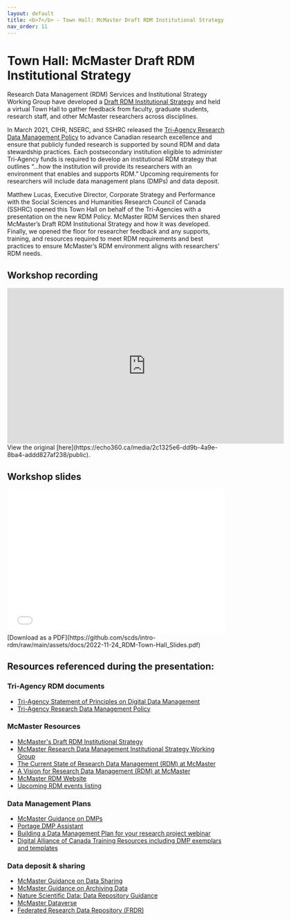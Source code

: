 ```yaml
---
layout: default
title: <b>7</b> - Town Hall: McMaster Draft RDM Institutional Strategy
nav_order: 11
---
```


# Town Hall: McMaster Draft RDM Institutional Strategy

Research Data Management (RDM) Services and Institutional Strategy Working Group have developed a [Draft RDM Institutional Strategy](https://rdm.mcmaster.ca/rdm-strategy) and held a virtual Town Hall to gather feedback from faculty, graduate students, research staff, and other McMaster researchers across disciplines.

In March 2021, CIHR, NSERC, and SSHRC released the [Tri-Agency Research Data Management Policy](https://www.science.gc.ca/eic/site/063.nsf/eng/h_97610.html) to advance Canadian research excellence and ensure that publicly funded research is supported by sound RDM and data stewardship practices. Each postsecondary institution eligible to administer Tri-Agency funds is required to develop an institutional RDM strategy that outlines “…how the institution will provide its researchers with an environment that enables and supports RDM.” Upcoming requirements for researchers will include data management plans (DMPs) and data deposit.

Matthew Lucas, Executive Director, Corporate Strategy and Performance with the Social Sciences and Humanities Research Council of Canada (SSHRC) opened this Town Hall on behalf of the Tri-Agencies with a presentation on the new RDM Policy. McMaster RDM Services then shared McMaster’s Draft RDM Institutional Strategy and how it was developed. Finally, we opened the floor for researcher feedback and any supports, training, and resources required to meet RDM requirements and best practices to ensure McMaster’s RDM environment aligns with researchers’ RDM needs.


## Workshop recording

<iframe height="360" width="640" allowfullscreen frameborder=0 src="https://echo360.ca/media/2c1325e6-dd9b-4a9e-8ba4-addd827af238/public"></iframe>
View the original [here](https://echo360.ca/media/2c1325e6-dd9b-4a9e-8ba4-addd827af238/public).


## Workshop slides

<div style="position:relative;padding-top:66.25%;">
<iframe src="//docs.google.com/viewer?url=https://github.com/scds/intro-rdm/raw/main/assets/docs/2022-11-24_RDM-Town-Hall_Slides.pdf?dl=0&hl=en_US&embedded=true" class="gde-frame" style="position:absolute;top:0;left:0;width:100%;height:100%;border:none;" scrolling="no"></iframe>
</div>
[Download as a PDF](https://github.com/scds/intro-rdm/raw/main/assets/docs/2022-11-24_RDM-Town-Hall_Slides.pdf)
<br>


## Resources referenced during the presentation:

### Tri-Agency RDM documents
* [Tri-Agency Statement of Principles on Digital Data Management](https://www.science.gc.ca/eic/site/063.nsf/eng/h_83F7624E.html?OpenDocument)
* [Tri-Agency Research Data Management Policy](https://www.science.gc.ca/eic/site/063.nsf/eng/h_97610.html)

### McMaster Resources
* [McMaster's Draft RDM Institutional Strategy](https://rdm.mcmaster.ca/rdm-strategy)
* [McMaster Research Data Management Institutional Strategy Working Group](https://rdm.mcmaster.ca/iswg)
* [The Current State of Research Data Management (RDM) at McMaster](http://hdl.handle.net/11375/28059)
* [A Vision for Research Data Management (RDM) at McMaster](http://hdl.handle.net/11375/28060)
* [McMaster RDM Website](https://rdm.mcmaster.ca)
* [Upcoming RDM events listing](https://scds.ca/events/dash-data-analysis-support-hub/rdm-22-23/)

### Data Management Plans
* [McMaster Guidance on DMPs](https://rdm.mcmaster.ca/plan)
* [Portage DMP Assistant](assistant.portagenetwork.ca)
* [Building a Data Management Plan for your research project webinar](dmp)
* [Digital Alliance of Canada Training Resources including DMP exemplars and templates](https://alliancecan.ca/en/services/research-data-management/learning-and-training/training-resources)

### Data deposit & sharing
* [McMaster Guidance on Data Sharing](https://rdm.mcmaster.ca/publish)
* [McMaster Guidance on Archiving Data](https://rdm.mcmaster.ca/archive)
* [Nature Scientific Data: Data Repository Guidance](https://www.nature.com/sdata/policies/repositories)
* [McMaster Dataverse](https://borealisdata.ca/dataverse/mcmaster)
* [Federated Research Data Repository (FRDR)](https://www.frdr-dfdr.ca/repo/)

